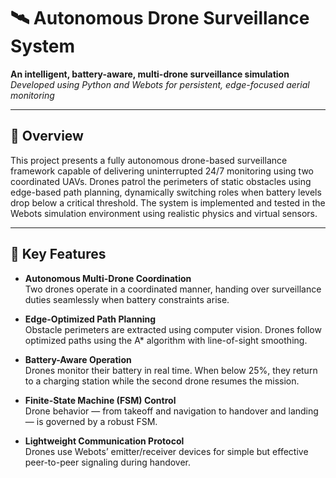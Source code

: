 # 🛰️ Autonomous Drone Surveillance System

**An intelligent, battery-aware, multi-drone surveillance simulation**  
*Developed using Python and Webots for persistent, edge-focused aerial monitoring*

---

## 📖 Overview

This project presents a fully autonomous drone-based surveillance framework capable of delivering uninterrupted 24/7 monitoring using two coordinated UAVs. Drones patrol the perimeters of static obstacles using edge-based path planning, dynamically switching roles when battery levels drop below a critical threshold. The system is implemented and tested in the Webots simulation environment using realistic physics and virtual sensors.

---

## 🎯 Key Features

- **Autonomous Multi-Drone Coordination**  
  Two drones operate in a coordinated manner, handing over surveillance duties seamlessly when battery constraints arise.

- **Edge-Optimized Path Planning**  
  Obstacle perimeters are extracted using computer vision. Drones follow optimized paths using the A* algorithm with line-of-sight smoothing.

- **Battery-Aware Operation**  
  Drones monitor their battery in real time. When below 25%, they return to a charging station while the second drone resumes the mission.

- **Finite-State Machine (FSM) Control**  
  Drone behavior — from takeoff and navigation to handover and landing — is governed by a robust FSM.

- **Lightweight Communication Protocol**  
  Drones use Webots’ emitter/receiver devices for simple but effective peer-to-peer signaling during handover.

